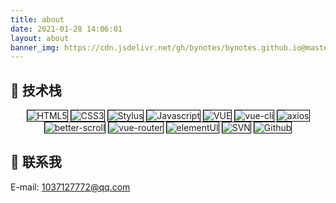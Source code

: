 ```yaml
---
title: about
date: 2021-01-28 14:06:01
layout: about
banner_img: https://cdn.jsdelivr.net/gh/bynotes/bynotes.github.io@master/img/bg/20201204194816.webp
---
```

<style type="text/css">
	.skills img{
		display: inline-block !important;
		border: 1px solid black;
	}
	.anchorjs-link {
		padding-right: 100px;
	}
</style>
## 🔨 技术栈
<p align="center" class="skills">
	<img src="https://img.shields.io/badge/-HTML5-E34F26?style=flat&logo=html5&logoColor=white" alt="HTML5">
	<img src="https://img.shields.io/badge/-CSS3-1572B6?style=flat&logo=css3&logoColor=white" alt="CSS3">
	<img src="https://img.shields.io/badge/-Stylus-333333?style=flat&logo=Stylus&logoColor=white%22%20alt=%22VUE%22" alt="Stylus">
	<img src="https://img.shields.io/badge/-JavaScript-eed718?style=flat&logo=javascript&logoColor=ffffff" alt="Javascript">
	<img src="https://img.shields.io/badge/-VUE-4FC08D?style=flat&logo=vue.js&logoColor=white%22%20alt=%22VUE%22" alt="VUE">
	<img src="https://img.shields.io/badge/-vuecli-blue" alt="vue-cli">
	<img src="https://img.shields.io/badge/-axios-yellow" alt="axios">
	<img src="https://img.shields.io/badge/-betterScroll-ff69b4" alt="better-scroll">
	<img src="https://img.shields.io/badge/-vueRouter-lightgrey" alt="vue-router">
	<img src="https://img.shields.io/badge/-elementUI-critical" alt="elementUI">
	<img src="https://img.shields.io/badge/-SVN-9cf" alt="SVN">
	<img src="https://img.shields.io/badge/-Github-181717?style=flat&logo=Github&logoColor=white%22%20alt=%22VUE%22" alt="Github">
</p>

## 🤝 联系我

<span>E-mail</span>: 1037127772@qq.com
